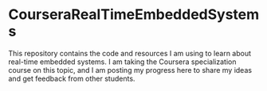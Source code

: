 # CourseraRealTimeEmbeddedSystems
This repository contains the code and resources I am using to learn about real-time embedded systems. I am taking the Coursera specialization course on this topic, and I am posting my progress here to share my ideas and get feedback from other students.
